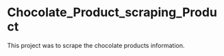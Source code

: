 # Chocolate_Product_scraping_Product
This project was to scrape the chocolate products information.
